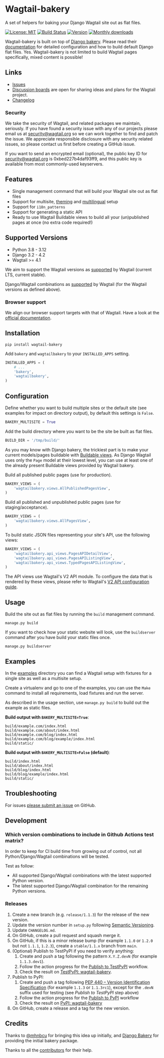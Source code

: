 # Wagtail-bakery

A set of helpers for baking your Django Wagtail site out as flat files.

[![License: MIT](https://img.shields.io/pypi/l/wagtail-bakery)](https://github.com/wagtail-nest/wagtail-bakery/blob/main/LICENSE)
[![Build Status](https://github.com/wagtail-nest/wagtail-bakery/actions/workflows/test.yml/badge.svg?branch=main)](https://github.com/wagtail-nest/wagtail-bakery/actions/workflows/test.yml)
[![Version](https://img.shields.io/pypi/v/wagtail-bakery.svg)](https://pypi.python.org/pypi/wagtail-bakery/)
[![Monthly downloads](https://img.shields.io/pypi/dm/wagtail-bakery.svg?logo=Downloads)](https://pypi.python.org/pypi/wagtail-bakery/)

Wagtail-bakery is built on top of [Django bakery](https://github.com/datadesk/django-bakery). Please read their [documentation](https://django-bakery.readthedocs.io/en/latest/) for detailed configuration and how to build default Django flat files. Yes. Wagtail-bakery is not limited to build Wagtail pages specifically, mixed content is possible!

## Links

- [Issues](https://github.com/wagtail-nest/wagtail-bakery/issues)
- [Discussion boards](https://github.com/wagtail/wagtail/discussions) are open for sharing ideas and plans for the Wagtail project.
- [Changelog](https://github.com/wagtail-nest/wagtail-bakery/issues)

### Security

We take the security of Wagtail, and related packages we maintain, seriously. If you have found a security issue with any of our projects please email us at [security@wagtail.org](mailto:security@wagtail.org) so we can work together to find and patch the issue. We appreciate responsible disclosure with any security related issues, so please contact us first before creating a GitHub issue.

If you want to send an encrypted email (optional), the public key ID for security@wagtail.org is 0xbed227b4daf93ff9, and this public key is available from most commonly-used keyservers.

## Features

- Single management command that will build your Wagtail site out as flat files
- Support for multisite, [theming](https://github.com/wagtail/wagtail-themes) and [multilingual](https://docs.wagtail.org/en/latest/advanced_topics/i18n.html) setup
- Support for `i18n_patterns`
- Support for generating a static API
- Ready to use Wagtail Buildable views to build all your (un)published pages at once (no extra code required!)

## Supported Versions

- Python 3.8 - 3.12
- Django 3.2 - 4.2
- Wagtail >= 4.1

We aim to support the Wagtail versions as [supported](http://docs.wagtail.org/en/latest/releases/upgrading.html) by Wagtail (current LTS, current stable).

Django/Wagtail combinations as [supported](http://docs.wagtail.org/en/latest/releases/upgrading.html#compatible-django-python-versions) by Wagtail (for the Wagtail versions as defined above).

### Browser support

We align our browser support targets with that of Wagtail. Have a look at the [official documentation](http://docs.wagtail.org/en/latest/contributing/developing.html).

## Installation

```
pip install wagtail-bakery
```

Add `bakery` and `wagtailbakery` to your `INSTALLED_APPS` setting.

```python
INSTALLED_APPS = (
    # ...
    'bakery',
    'wagtailbakery',
)
```

## Configuration

Define whether you want to build multiple sites or the default site (see examples for impact on directory output), by default this settings is `False`.

```python
BAKERY_MULTISITE = True
```

Add the build directory where you want to be the site be built as flat files.

```python
BUILD_DIR = '/tmp/build/'
```

As you may know with Django bakery, the trickiest part is to make your current models/pages buildable with [Buildable views](https://django-bakery.readthedocs.io/en/latest/buildableviews.html). As Django Wagtail uses only the `Page` model at their lowest level, you can use at least one of the already present Buildable views provided by Wagtail bakery.

Build all published public pages (use for production).

```python
BAKERY_VIEWS = (
	'wagtailbakery.views.AllPublishedPagesView',
)
```

Build all published and unpublished public pages (use for staging/acceptance).

```python
BAKERY_VIEWS = (
	'wagtailbakery.views.AllPagesView',
)
```

To build static JSON files representing your site's API, use the following views:

```python
BAKERY_VIEWS = (
	'wagtailbakery.api_views.PagesAPIDetailView',
	'wagtailbakery.api_views.PagesAPIListingView',
	'wagtailbakery.api_views.TypedPagesAPIListingView',
)
```

The API views use Wagtail's V2 API module. To configure the data that is rendered by these views, please refer to Wagtail's [V2 API configuration guide](http://docs.wagtail.org/en/latest/advanced_topics/api/v2/configuration.html).

## Usage

Build the site out as flat files by running the `build` management command.

```
manage.py build
```

If you want to check how your static website will look, use the `buildserver` command after you have build your static files once.

```
manage.py buildserver
```

## Examples

In the [examples](https://github.com/wagtail-nest/wagtail-bakery/tree/main/examples) directory you can find a Wagtail setup with fixtures for a single site as well as a multisite setup.

Create a virtualenv and go to one of the examples, you can use the `Make` command to install all requirements, load fixtures and run the server.

As described in the usage section, use `manage.py build` to build out the example as static files.

**Build output with `BAKERY_MULTISITE=True`**:

```
build/example.com/index.html
build/example.com/about/index.html
build/example.com/blog/index.html
build/example.com/blog/example/index.html
build/static/
```

**Build output with `BAKERY_MULTISITE=False` (default)**:

```
build/index.html
build/about/index.html
build/blog/index.html
build/blog/example/index.html
build/static/
```

## Troubleshooting

For issues [please submit an issue](https://github.com/wagtail-nest/wagtail-bakery/issues/new) on GitHub.

## Development

### Which version combinations to include in Github Actions test matrix?

In order to keep for CI build time from growing out of control, not all Python/Django/Wagtail combinations will be tested.

Test as follow:

- All supported Django/Wagtail combinations with the latest supported Python version.
- The latest supported Django/Wagtail combination for the remaining Python versions.

### Releases

1. Create a new branch (e.g. `release/1.1.3`) for the release of the new version.
1. Update the version number in `setup.py` following [Semantic Versioning](http://semver.org/spec/v2.0.0.html).
1. Update `CHANGELOG.md`.
1. On GitHub, create a pull request and squash merge it.
1. On GitHub, if this is a minor release bump (for example `1.1.0` or `1.2.0` but not `1.1.1`, `1.2.3`), create a `stable/1.1.x` branch from `main`.
1. (Optional) Publish to TestPyPI if you need to verify anything:
   1. Create and push a tag following the pattern `X.Y.Z.devN` (for example `1.1.3.dev1`).
   1. Follow the action progress for the [Publish to TestPyPI](https://github.com/wagtail-nest/wagtail-bakery/actions/workflows/publish-test.yml) workflow.
   1. Check the result on [TestPyPI: wagtail-bakery](https://test.pypi.org/project/wagtail-bakery/).
1. Publish to PyPI:
   1. Create and push a tag following [PEP 440 – Version Identification Specification](https://peps.python.org/pep-0440/) (for example `1.1.3` or `1.1.3rc1`), except for the `.devN` suffix used for testing (see _Publish to TestPyPI_ step above)
   1. Follow the action progress for the [Publish to PyPI](https://github.com/wagtail-nest/wagtail-bakery/actions/workflows/publish.yml) workflow
   1. Check the result on [PyPI: wagtail-bakery](https://pypi.org/project/wagtail-bakery/)
1. On GitHub, create a release and a tag for the new version.

## Credits

Thanks to [@mhnbcu](https://github.com/mhnbcu/wagtailbakery) for bringing this
idea up initially, and [Django Bakery](https://github.com/datadesk/django-bakery)
for providing the initial bakery package.

Thanks to all the [contributors](https://github.com/wagtail-nest/wagtail-bakery/graphs/contributors) for their help.
